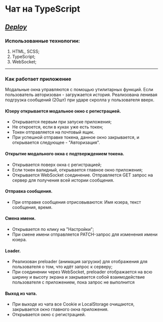 # Чат на TypeScript
## ***[Deploy](https://46dice.github.io/chat/)***

### Использованные технологии: 
1. HTML, SCSS;
2. TypeScript;
3. WebSocket;
___
### Как работает приложение
Модальные окна управляются с помощью утилитарных функций.
Если пользователь авторизован - загружается история.
Реализована ленивая подгрузка сообщений (20шт) при ударе скролла у пользователя вверх.

#### Юзеру открывается модальное окно с регистрацией.
- Открывается первым при запуске приложения;
- Не откроется, если в куках уже есть токен;
- Токен отправляется на почтовый ящик.
- При успешной отправке токена, данное окно закрывается, и открывается следующее - "Авторизация".

#### Открытие модального окна с подтверждением токена.
- Открывается поверх окна с регистрацией;
- Если токен валидный, открывается главное окно приложения;
- Открывается WebSocket соединение. Отправляется GET запрос на сервер для получения всей истории сообщения.

#### Отправка сообщения.
- При отправке сообщения отрисовываются: Имя юзера, текст сообщения, время.

#### Смена имени.
- Открывается по клику на "Настройки";
- При смене имени отправляется PATCH-запрос для изменения имени юзера.

#### Loader.
- Реализован preloader (анимация загрузки) для отображения для пользователя о том, что идёт запрос к серверу;
- При соединении через WebSocket, preloader отображается на всю ширину и высоту экрана и закрывается собой взаимодействие пользователя с приложением, пока запрос не выполнится

#### Выход из чата.
- При выходе из чата все Cookie и LocalStorage очищаются, закрывается окно главного окна приложения.
- Открывается окно с регистрацией.



